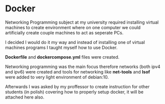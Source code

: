 # Docker
Networking Programming subject at my university required installing virtual machines to create environment where on one computer we could artificially create couple machines to act as seperate PCs. 

I decided I would do it my way and instead of installing one of virtual machines programs I taught myself how to use Docker.

**Dockerfile** and **dockercompose.yml** files were created.

Networking programming was the main focus therefore networks (both ipv4 and ipv6) were created and tools for networking like **net-tools** and **lsof** were added to very light environment of debian:10.

Afterwards I was asked by my proffessor to create instruction for other students (in polish) covering how to properly setup docker, it will be attached here also.
